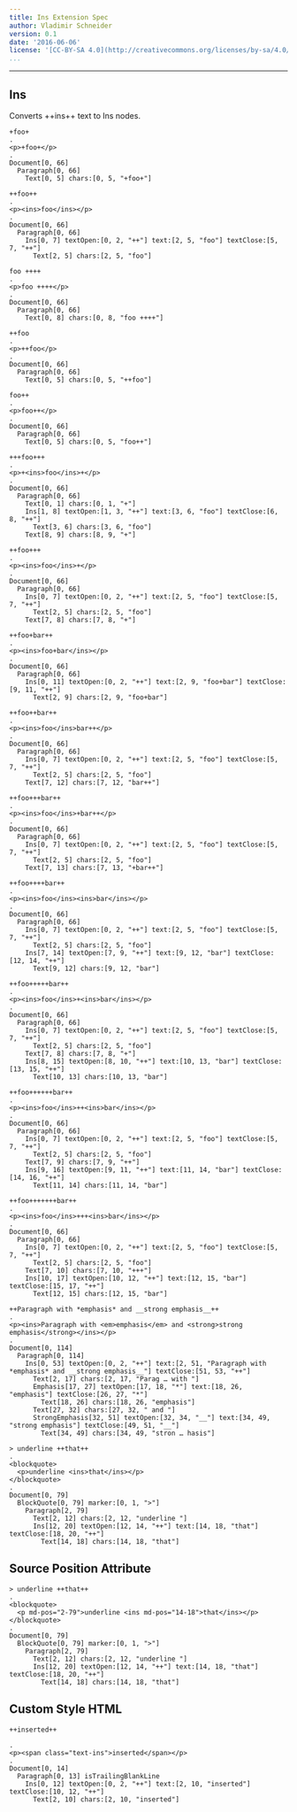 ```yaml
---
title: Ins Extension Spec
author: Vladimir Schneider
version: 0.1
date: '2016-06-06'
license: '[CC-BY-SA 4.0](http://creativecommons.org/licenses/by-sa/4.0/)'
...
```


---

## Ins

Converts ++ins++ text to Ins nodes.

```````````````````````````````` example Ins: 1
+foo+                                                             
.
<p>+foo+</p>
.
Document[0, 66]
  Paragraph[0, 66]
    Text[0, 5] chars:[0, 5, "+foo+"]
````````````````````````````````


```````````````````````````````` example Ins: 2
++foo++                                                           
.
<p><ins>foo</ins></p>
.
Document[0, 66]
  Paragraph[0, 66]
    Ins[0, 7] textOpen:[0, 2, "++"] text:[2, 5, "foo"] textClose:[5, 7, "++"]
      Text[2, 5] chars:[2, 5, "foo"]
````````````````````````````````


```````````````````````````````` example Ins: 3
foo ++++                                                          
.
<p>foo ++++</p>
.
Document[0, 66]
  Paragraph[0, 66]
    Text[0, 8] chars:[0, 8, "foo ++++"]
````````````````````````````````


```````````````````````````````` example Ins: 4
++foo                                                             
.
<p>++foo</p>
.
Document[0, 66]
  Paragraph[0, 66]
    Text[0, 5] chars:[0, 5, "++foo"]
````````````````````````````````


```````````````````````````````` example Ins: 5
foo++                                                             
.
<p>foo++</p>
.
Document[0, 66]
  Paragraph[0, 66]
    Text[0, 5] chars:[0, 5, "foo++"]
````````````````````````````````


```````````````````````````````` example Ins: 6
+++foo+++                                                         
.
<p>+<ins>foo</ins>+</p>
.
Document[0, 66]
  Paragraph[0, 66]
    Text[0, 1] chars:[0, 1, "+"]
    Ins[1, 8] textOpen:[1, 3, "++"] text:[3, 6, "foo"] textClose:[6, 8, "++"]
      Text[3, 6] chars:[3, 6, "foo"]
    Text[8, 9] chars:[8, 9, "+"]
````````````````````````````````


```````````````````````````````` example Ins: 7
++foo+++                                                          
.
<p><ins>foo</ins>+</p>
.
Document[0, 66]
  Paragraph[0, 66]
    Ins[0, 7] textOpen:[0, 2, "++"] text:[2, 5, "foo"] textClose:[5, 7, "++"]
      Text[2, 5] chars:[2, 5, "foo"]
    Text[7, 8] chars:[7, 8, "+"]
````````````````````````````````


```````````````````````````````` example Ins: 8
++foo+bar++                                                       
.
<p><ins>foo+bar</ins></p>
.
Document[0, 66]
  Paragraph[0, 66]
    Ins[0, 11] textOpen:[0, 2, "++"] text:[2, 9, "foo+bar"] textClose:[9, 11, "++"]
      Text[2, 9] chars:[2, 9, "foo+bar"]
````````````````````````````````


```````````````````````````````` example Ins: 9
++foo++bar++                                                      
.
<p><ins>foo</ins>bar++</p>
.
Document[0, 66]
  Paragraph[0, 66]
    Ins[0, 7] textOpen:[0, 2, "++"] text:[2, 5, "foo"] textClose:[5, 7, "++"]
      Text[2, 5] chars:[2, 5, "foo"]
    Text[7, 12] chars:[7, 12, "bar++"]
````````````````````````````````


```````````````````````````````` example Ins: 10
++foo+++bar++                                                     
.
<p><ins>foo</ins>+bar++</p>
.
Document[0, 66]
  Paragraph[0, 66]
    Ins[0, 7] textOpen:[0, 2, "++"] text:[2, 5, "foo"] textClose:[5, 7, "++"]
      Text[2, 5] chars:[2, 5, "foo"]
    Text[7, 13] chars:[7, 13, "+bar++"]
````````````````````````````````


```````````````````````````````` example Ins: 11
++foo++++bar++                                                    
.
<p><ins>foo</ins><ins>bar</ins></p>
.
Document[0, 66]
  Paragraph[0, 66]
    Ins[0, 7] textOpen:[0, 2, "++"] text:[2, 5, "foo"] textClose:[5, 7, "++"]
      Text[2, 5] chars:[2, 5, "foo"]
    Ins[7, 14] textOpen:[7, 9, "++"] text:[9, 12, "bar"] textClose:[12, 14, "++"]
      Text[9, 12] chars:[9, 12, "bar"]
````````````````````````````````


```````````````````````````````` example Ins: 12
++foo+++++bar++                                                   
.
<p><ins>foo</ins>+<ins>bar</ins></p>
.
Document[0, 66]
  Paragraph[0, 66]
    Ins[0, 7] textOpen:[0, 2, "++"] text:[2, 5, "foo"] textClose:[5, 7, "++"]
      Text[2, 5] chars:[2, 5, "foo"]
    Text[7, 8] chars:[7, 8, "+"]
    Ins[8, 15] textOpen:[8, 10, "++"] text:[10, 13, "bar"] textClose:[13, 15, "++"]
      Text[10, 13] chars:[10, 13, "bar"]
````````````````````````````````


```````````````````````````````` example Ins: 13
++foo++++++bar++                                                  
.
<p><ins>foo</ins>++<ins>bar</ins></p>
.
Document[0, 66]
  Paragraph[0, 66]
    Ins[0, 7] textOpen:[0, 2, "++"] text:[2, 5, "foo"] textClose:[5, 7, "++"]
      Text[2, 5] chars:[2, 5, "foo"]
    Text[7, 9] chars:[7, 9, "++"]
    Ins[9, 16] textOpen:[9, 11, "++"] text:[11, 14, "bar"] textClose:[14, 16, "++"]
      Text[11, 14] chars:[11, 14, "bar"]
````````````````````````````````


```````````````````````````````` example Ins: 14
++foo+++++++bar++                                                 
.
<p><ins>foo</ins>+++<ins>bar</ins></p>
.
Document[0, 66]
  Paragraph[0, 66]
    Ins[0, 7] textOpen:[0, 2, "++"] text:[2, 5, "foo"] textClose:[5, 7, "++"]
      Text[2, 5] chars:[2, 5, "foo"]
    Text[7, 10] chars:[7, 10, "+++"]
    Ins[10, 17] textOpen:[10, 12, "++"] text:[12, 15, "bar"] textClose:[15, 17, "++"]
      Text[12, 15] chars:[12, 15, "bar"]
````````````````````````````````


```````````````````````````````` example Ins: 15
++Paragraph with *emphasis* and __strong emphasis__++                                                             
.
<p><ins>Paragraph with <em>emphasis</em> and <strong>strong emphasis</strong></ins></p>
.
Document[0, 114]
  Paragraph[0, 114]
    Ins[0, 53] textOpen:[0, 2, "++"] text:[2, 51, "Paragraph with *emphasis* and __strong emphasis__"] textClose:[51, 53, "++"]
      Text[2, 17] chars:[2, 17, "Parag … with "]
      Emphasis[17, 27] textOpen:[17, 18, "*"] text:[18, 26, "emphasis"] textClose:[26, 27, "*"]
        Text[18, 26] chars:[18, 26, "emphasis"]
      Text[27, 32] chars:[27, 32, " and "]
      StrongEmphasis[32, 51] textOpen:[32, 34, "__"] text:[34, 49, "strong emphasis"] textClose:[49, 51, "__"]
        Text[34, 49] chars:[34, 49, "stron … hasis"]
````````````````````````````````


```````````````````````````````` example Ins: 16
> underline ++that++                                                           
.
<blockquote>
  <p>underline <ins>that</ins></p>
</blockquote>
.
Document[0, 79]
  BlockQuote[0, 79] marker:[0, 1, ">"]
    Paragraph[2, 79]
      Text[2, 12] chars:[2, 12, "underline "]
      Ins[12, 20] textOpen:[12, 14, "++"] text:[14, 18, "that"] textClose:[18, 20, "++"]
        Text[14, 18] chars:[14, 18, "that"]
````````````````````````````````


## Source Position Attribute

```````````````````````````````` example(Source Position Attribute: 1) options(src-pos)
> underline ++that++                                                           
.
<blockquote>
  <p md-pos="2-79">underline <ins md-pos="14-18">that</ins></p>
</blockquote>
.
Document[0, 79]
  BlockQuote[0, 79] marker:[0, 1, ">"]
    Paragraph[2, 79]
      Text[2, 12] chars:[2, 12, "underline "]
      Ins[12, 20] textOpen:[12, 14, "++"] text:[14, 18, "that"] textClose:[18, 20, "++"]
        Text[14, 18] chars:[14, 18, "that"]
````````````````````````````````


## Custom Style HTML

```````````````````````````````` example(Custom Style HTML: 1) options(style-ins)
++inserted++

.
<p><span class="text-ins">inserted</span></p>
.
Document[0, 14]
  Paragraph[0, 13] isTrailingBlankLine
    Ins[0, 12] textOpen:[0, 2, "++"] text:[2, 10, "inserted"] textClose:[10, 12, "++"]
      Text[2, 10] chars:[2, 10, "inserted"]
````````````````````````````````


